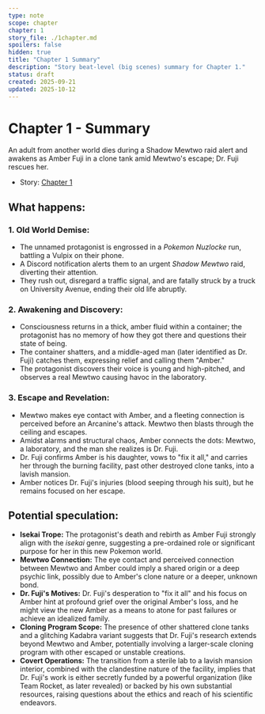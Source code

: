 ```yaml
---
type: note
scope: chapter
chapter: 1
story_file: ./1chapter.md
spoilers: false
hidden: true
title: "Chapter 1 Summary"
description: "Story beat-level (big scenes) summary for Chapter 1."
status: draft
created: 2025-09-21
updated: 2025-10-12
---
```


# Chapter 1 - Summary

An adult from another world dies during a Shadow Mewtwo raid alert and awakens as Amber Fuji in a clone tank amid Mewtwo's escape; Dr. Fuji rescues her.

- Story: [Chapter 1](./1chapter.md)

## What happens:
### 1. Old World Demise:
*   The unnamed protagonist is engrossed in a *Pokemon Nuzlocke* run, battling a Vulpix on their phone.
*   A Discord notification alerts them to an urgent *Shadow Mewtwo* raid, diverting their attention.
*   They rush out, disregard a traffic signal, and are fatally struck by a truck on University Avenue, ending their old life abruptly.

### 2. Awakening and Discovery:
*   Consciousness returns in a thick, amber fluid within a container; the protagonist has no memory of how they got there and questions their state of being.
*   The container shatters, and a middle-aged man (later identified as Dr. Fuji) catches them, expressing relief and calling them "Amber."
*   The protagonist discovers their voice is young and high-pitched, and observes a real Mewtwo causing havoc in the laboratory.

### 3. Escape and Revelation:
*   Mewtwo makes eye contact with Amber, and a fleeting connection is perceived before an Arcanine's attack. Mewtwo then blasts through the ceiling and escapes.
*   Amidst alarms and structural chaos, Amber connects the dots: Mewtwo, a laboratory, and the man she realizes is Dr. Fuji.
*   Dr. Fuji confirms Amber is his daughter, vows to "fix it all," and carries her through the burning facility, past other destroyed clone tanks, into a lavish mansion.
*   Amber notices Dr. Fuji's injuries (blood seeping through his suit), but he remains focused on her escape.

## Potential speculation:
*   **Isekai Trope:** The protagonist's death and rebirth as Amber Fuji strongly align with the *isekai* genre, suggesting a pre-ordained role or significant purpose for her in this new Pokemon world.
*   **Mewtwo Connection:** The eye contact and perceived connection between Mewtwo and Amber could imply a shared origin or a deep psychic link, possibly due to Amber's clone nature or a deeper, unknown bond.
*   **Dr. Fuji's Motives:** Dr. Fuji's desperation to "fix it all" and his focus on Amber hint at profound grief over the original Amber's loss, and he might view the new Amber as a means to atone for past failures or achieve an idealized family.
*   **Cloning Program Scope:** The presence of other shattered clone tanks and a glitching Kadabra variant suggests that Dr. Fuji's research extends beyond Mewtwo and Amber, potentially involving a larger-scale cloning program with other escaped or unstable creations.
*   **Covert Operations:** The transition from a sterile lab to a lavish mansion interior, combined with the clandestine nature of the facility, implies that Dr. Fuji's work is either secretly funded by a powerful organization (like Team Rocket, as later revealed) or backed by his own substantial resources, raising questions about the ethics and reach of his scientific endeavors.


